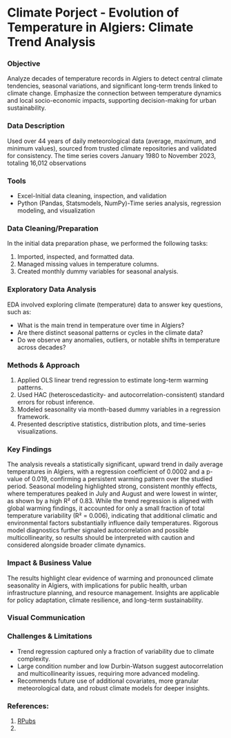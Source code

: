 # Climate Porject - Evolution of Temperature in Algiers: Climate Trend Analysis

### Objective

Analyze decades of temperature records in Algiers to detect central climate tendencies, seasonal variations, and significant long-term trends linked to climate change. Emphasize the connection between temperature dynamics and local socio-economic impacts, supporting decision-making for urban sustainability.

### Data Description
Used over 44 years of daily meteorological data (average, maximum, and minimum values), sourced from trusted climate repositories and validated for consistency. The time series covers January 1980 to November 2023, totaling 16,012 observations

### Tools

- Excel-Initial data cleaning, inspection, and validation
- Python (Pandas, Statsmodels, NumPy)-Time series analysis, regression modeling, and visualization

### Data Cleaning/Preparation

In the initial data preparation phase, we performed the following tasks:

1. Imported, inspected, and formatted data.
2. Managed missing values in temperature columns.
3. Created monthly dummy variables for seasonal analysis.

### Exploratory Data Analysis

EDA involved exploring climate (temperature) data to answer key questions, such as:

- What is the main trend in temperature over time in Algiers?
- Are there distinct seasonal patterns or cycles in the climate data?
- Do we observe any anomalies, outliers, or notable shifts in temperature across decades?

### Methods & Approach

1. Applied OLS linear trend regression to estimate long-term warming patterns.
2. Used HAC (heteroscedasticity- and autocorrelation-consistent) standard errors for robust inference.
3. Modeled seasonality via month-based dummy variables in a regression framework.
4. Presented descriptive statistics, distribution plots, and time-series visualizations.

### Key Findings

The analysis reveals a statistically significant, upward trend in daily average temperatures in Algiers, with a regression coefficient of 0.0002 and a p-value of 0.019, confirming a persistent warming pattern over the studied period. Seasonal modeling highlighted strong, consistent monthly effects, where temperatures peaked in July and August and were lowest in winter, as shown by a high R² of 0.83. While the trend regression is aligned with global warming findings, it accounted for only a small fraction of total temperature variability (R² = 0.006), indicating that additional climatic and environmental factors substantially influence daily temperatures. Rigorous model diagnostics further signaled autocorrelation and possible multicollinearity, so results should be interpreted with caution and considered alongside broader climate dynamics.

### Impact & Business Value

The results highlight clear evidence of warming and pronounced climate seasonality in Algiers, with implications for public health, urban infrastructure planning, and resource management. Insights are applicable for policy adaptation, climate resilience, and long-term sustainability.

### Visual Communication


### Challenges & Limitations

- Trend regression captured only a fraction of variability due to climate complexity.
- Large condition number and low Durbin-Watson suggest autocorrelation and multicollinearity issues, requiring more advanced modeling.
- Recommends future use of additional covariates, more granular meteorological data, and robust climate models for deeper insights.
  
### References:

1. [RPubs](https://rpubs.com/maxlamcoco/portfolio-EDA)
2. 







